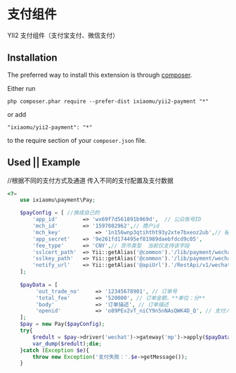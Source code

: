 支付组件
====
YII2 支付组件（支付宝支付、微信支付）

Installation
------------

The preferred way to install this extension is through [composer](http://getcomposer.org/download/).

Either run

```
php composer.phar require --prefer-dist ixiaomu/yii2-payment "*"
```

or add

```
"ixiaomu/yii2-payment": "*"
```

to the require section of your `composer.json` file.


Used || Example
---------------
//根据不同的支付方式及通道 传入不同的支付配置及支付数据
```php
<?= 
    use ixiaomu\payment\Pay;

    $payConfig = [ //换成自己的
        'app_id'        => 'wx69f7d561891b969d',  // 公众账号ID
        'mch_id'        => '1597082962',// 商户id
        'mch_key'           => '1n156wnp3qtihtht93y2xte7bxeoz2ub',// 秘钥
        'app_secret'    => '9e261fd174495ef81989daebfdcd9c05',
        'fee_type'      => 'CNY',// 货币类型  当前仅支持该字段
        'sslcert_path'  => Yii::getAlias('@common').'/lib/payment/wechat/cert/apiclient_cert.pem',
        'sslkey_path'   => Yii::getAlias('@common').'/lib/payment/wechat/cert/apiclient_key.pem',
        'notify_url'    => Yii::getAlias('@apiUrl').'/RestApi/v1/wechat-callback/wx-notify',
    ];
    
    $payData = [
         'out_trade_no'     => '12345678901', // 订单号
         'total_fee'        => '520000', // 订单金额，**单位：分**
         'body'             => '订单描述', // 订单描述
         'openid'           => 'o89PEv2vT_niCY9n5nNAsQWK4D_Q', // 支付人的 openID
    ];
    $pay = new Pay($payConfig);
    try{
        $redult = $pay->driver('wechat')->gateway('mp')->apply($payData);
        var_dump($redult);die;
    }catch (Exception $e){
        throw new Exception('支付失败：'.$e->getMessage());
    }
    
```
